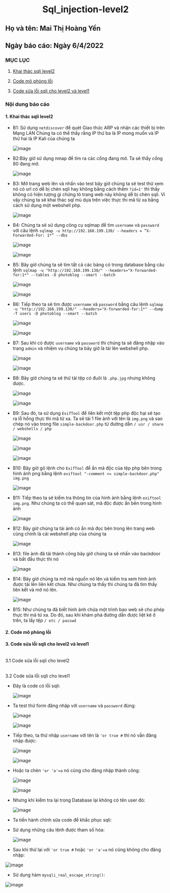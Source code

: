  # <div align="center"><p> Sql_injection-level2 </p></div>
 ## Họ và tên: Mai Thị Hoàng Yến
 ## Ngày báo cáo: Ngày 6/4/2022
 ### MỤC LỤC
 1. [Khai thác sqli level2](#gioithieu)
 
 2. [Code mô phỏng lỗi](#tha) 
       
 3. [Code sửa lỗi sqli cho level2 và level1](#ths)
 
### Nội dung báo cáo 
#### 1. Khai thác sqli level2 <a name="gioithieu"></a>
 - B1: Sử dụng `netdiscover` để quét Giao thức ARP và nhận các thiết bị trên Mạng LAN Chúng ta có thể thấy rằng IP thứ ba là IP mong muốn và IP thứ hai là IP Kali của chúng ta
 
     ![image](https://user-images.githubusercontent.com/101852647/162014093-0980aab0-9ec5-4cf1-a4a7-5fe324b6b38d.png)
 
 - B2:Bây giờ sử dụng nmap để tìm ra các cổng đang mở. Ta sẽ thấy cổng 80 đang mở.
 
     ![image](https://user-images.githubusercontent.com/101852647/162014392-8e3c3e63-18d9-40f7-a664-fd449050c1c4.png)

 - B3: Mở trang web lên và nhấn vào test bây giờ chúng ta sẽ test thử xem nó có url có dễ bị chèn sqli hay không bằng cách thêm `?id=1'` thì thấy không có hiện tượng gì chứng tỏ trang web này không dễ bị chèn sqli. Vì vậy chúng ta sẽ khai thác sql mù dựa trên việc thực thi mã từ xa bằng cách sử dụng một webshell php.
 
     ![image](https://user-images.githubusercontent.com/101852647/162015980-bdc27640-da14-4d99-876c-7507aa24229d.png)
     
 - B4: Chúng ta sẽ sử dụng công cụ sqlmap để tìm `username` và `password` với câu lệnh `sqlmap -u http://192.168.199.130/ --headers = ”X-Forwarded-For: 1*” --dbs`
 
     ![image](https://user-images.githubusercontent.com/101852647/162016532-d600fa0e-c2e1-40ab-8863-079462f33ef9.png)
     
     ![image](https://user-images.githubusercontent.com/101852647/162017326-e6b70db2-be7b-4805-a066-49f0675e050f.png)


 - B5: Bây giờ chúng ta sẽ tìm tất cả các bảng có trong database bằng câu lệnh `sqlmap -u "http://192.168.199.130/" --headers="X-forwarded-for:1*" --tables -D photoblog --smart --batch`
 
     ![image](https://user-images.githubusercontent.com/101852647/162017389-d55355b2-0f4d-4148-9481-7ecc2ed029cc.png)
     
     ![image](https://user-images.githubusercontent.com/101852647/162017421-4bd631c3-625e-4adc-946e-100b2936f67e.png)
  
 - B6: Tiếp theo ta sẽ tìm được `username` và `password` bằng câu lệnh `sqlmap -u "http://192.168.199.130/" --headers="X-forwarded-for:1*" --dump -T users -D photoblog --smart --batch`

     ![image](https://user-images.githubusercontent.com/101852647/162017841-25e25328-971e-404b-a3e2-3c5c7f7a3d3f.png)
    
     ![image](https://user-images.githubusercontent.com/101852647/162017894-34b9a0d1-7031-4a27-84a6-6ac0120379e8.png)
     
 - B7: Sau khi có được `username` và `password` thì chúng ta sẽ đăng nhập vào trang `admin` và nhiệm vụ chúng ta bây giờ là tải lên webshell php. 
 
     ![image](https://user-images.githubusercontent.com/101852647/162019096-a6011726-c622-488a-9c9d-5e12a5b89db3.png)
     
     ![image](https://user-images.githubusercontent.com/101852647/162019124-3e624378-e516-4dfa-b015-1cdee9bd6861.png)

 - B8: Bây giờ chúng ta sẽ thử tải tệp có đuôi là `.php.jpg` nhưng không được.
 
     ![image](https://user-images.githubusercontent.com/101852647/162019280-a8aba18e-0a05-44b1-877f-a8a6fe4ea755.png)
     
     ![image](https://user-images.githubusercontent.com/101852647/162019207-a55f96c2-8164-4143-8378-3fdde4bcaa8f.png)
     
 - B9: Sau đó, ta sử dụng `ExifTool` để liên kết một tệp php độc hại sẽ tạo ra lỗ hổng thực thi mã từ xa. Ta sẽ tải 1 file ảnh với tên là `img.png` và sao chép nó vào trong file `simple-backdoor.php` từ đường dẫn `/ usr / share / webshells / php `
 
     ![image](https://user-images.githubusercontent.com/101852647/162020135-98df924b-fb1b-4ad9-a618-2e138b5c7454.png)
     
     ![image](https://user-images.githubusercontent.com/101852647/162020213-e37aab41-c7af-4194-b660-5c88da062734.png)
     
     ![image](https://user-images.githubusercontent.com/101852647/162020337-5626efcb-c544-4631-abe4-9f3b2ee87206.png)

 - B10: Bây giờ gõ lệnh cho `ExifTool` để ẩn mã độc của tệp php bên trong hình ảnh png bằng lệnh `exiftool "-comment <= simple-backdoor.php" img.png `
 
     ![image](https://user-images.githubusercontent.com/101852647/162020722-4a15a8db-6214-4cb6-a558-b786805b9b19.png)
    
 - B11: Tiếp theo ta sẽ kiểm tra thông tin của hình ảnh bằng lệnh `exiftool img.png`. Như chúng ta có thể quan sát, mã độc được ẩn bên trong hình ảnh
 
     ![image](https://user-images.githubusercontent.com/101852647/162021212-1b8e0bd0-135e-457b-9151-fdddcaf11bc8.png)
     
 - B12: Bây giờ chúng ta tải ảnh có ẩn mã đọc bên trong lên trang web cũng chính là cái webshell php của chúng ta

     ![image](https://user-images.githubusercontent.com/101852647/162022504-3f5eac14-6994-423c-a22e-11e885f301e2.png)

 - B13: file ảnh đã tải thành công bây giờ chúng ta sẽ nhấn vào backdoor và bắt đầu thực thi nó

     ![image](https://user-images.githubusercontent.com/101852647/162023190-e558d0be-35bc-4e70-b784-18b471a911a9.png)

 - B14: Bây giờ chúng ta mở mã nguồn nó lên và kiểm tra xem hình ảnh được tải lên liên kết chưa. Như chúng ta thấy thì chúng ta đã tìm thấy liên kết và mở nó lên.
 
     ![image](https://user-images.githubusercontent.com/101852647/162023611-4e3d3896-2c8a-42b0-9a27-e9ac8ccc9207.png)
 
 - B15: Như chúng ta đã biết hình ảnh chứa một trình bao web sẽ cho phép thực thi mã từ xa. Do đó, sau khi khám phá đường dẫn được liệt kê ở trên, ta lấy tệp `/ etc / passwd`
 
 

#### 2. Code mô phỏng lỗi <a name="gioithieu"></a>

#### 3. Code sửa lỗi sqli cho level2 và level1 <a name="gioithieu"></a>
<br> 3.1 Code sửa lỗi sqli cho level2 <a name="kn"></a></br>

<br> 3.2 Code sửa lỗi sqli cho level1 <a name="kn"></a></br>
 - Đây là code có lỗi sqli:
 
    ![image](https://user-images.githubusercontent.com/101852647/162029521-874db98a-9d03-4de8-a275-68ac6a233767.png)
    
 - Ta test thử form đăng nhập với `username` và `password` đúng:
 
   ![image](https://user-images.githubusercontent.com/101852647/162029823-47b62bd2-a9fb-43a8-a933-53e0614cb9b2.png)
   
   ![image](https://user-images.githubusercontent.com/101852647/162030573-546d3a0f-4ad6-496e-b3aa-fbe4f3b5ff0e.png)

- Tiếp theo, ta thử nhập `username` với tên là `'or true #` thì nó vẫn đăng nhập được:

  ![image](https://user-images.githubusercontent.com/101852647/162030773-9191bb97-bdb9-4b7c-82bf-51614b712ce9.png)
  
  ![image](https://user-images.githubusercontent.com/101852647/162030814-0d0653a0-0982-4f4e-8c00-4d4b29da2ba0.png)

- Hoặc ta chèn `'or 'a'=a` nó cũng cho đăng nhập thành công:

  ![image](https://user-images.githubusercontent.com/101852647/162031017-470348d4-01e4-4843-9745-33b09b345ee9.png)
  
  ![image](https://user-images.githubusercontent.com/101852647/162031055-1065b78c-a2c4-4f68-ba59-6fad846a1665.png)

- Nhưng khi kiểm tra lại trong Database lại không có tên user đó:

  ![image](https://user-images.githubusercontent.com/101852647/162032015-eca1bb36-de40-43b6-bdd9-728d73ec34e2.png)

- Ta tiến hành chỉnh sửa code để khắc phục sqli:
 - Sử dụng những câu lệnh được tham số hóa:

   ![image](https://user-images.githubusercontent.com/101852647/162032811-d4fad498-3119-40e8-bd46-5bbc85a1a1ef.png)
  
  - Sau khi thử lại với `'or true #` hoặc  `'or 'a'=a` nó cũng không cho đăng nhập:
  
   ![image](https://user-images.githubusercontent.com/101852647/162033174-413f08f7-9347-4c31-8bec-b7be7f7dddc3.png)
 
 - Sử dụng hàm `mysqli_real_escape_string()`:

  ![image](https://user-images.githubusercontent.com/101852647/162033367-0b19509e-c019-4b4a-bf11-767c61b56649.png)





